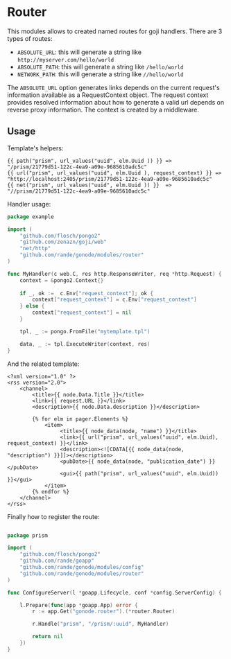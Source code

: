 Router
======

This modules allows to created named routes for goji handlers. There are 3 types of routes:

- ``ABSOLUTE_URL``: this will generate a string like ``http://myserver.com/hello/world``  
- ``ABSOLUTE_PATH``: this will generate a string like ``/hello/world``
- ``NETWORK_PATH``: this will generate a string like ``//hello/world``

The ``ABSOLUTE_URL`` option generates links depends on the current request's information available as a RequestContext object.
The request context provides resolved information about how to generate a valid url depends on reverse proxy information.
The context is created by a middleware.

Usage
-----

Template's helpers:

```jinja
{{ path("prism", url_values("uuid", elm.Uuid )) }} => "/prism/21779d51-122c-4ea9-a09e-9685610adc5c"
{{ url("prism", url_values("uuid", elm.Uuid ), request_context) }} => "http://localhost:2405/prism/21779d51-122c-4ea9-a09e-9685610adc5c"
{{ net("prism", url_values("uuid", elm.Uuid )) }}  => "//prism/21779d51-122c-4ea9-a09e-9685610adc5c"
```

Handler usage:

```go
package example

import (
	"github.com/flosch/pongo2"
	"github.com/zenazn/goji/web"
	"net/http"
	"github.com/rande/gonode/modules/router"
)

func MyHandler(c web.C, res http.ResponseWriter, req *http.Request) {
    context = &pongo2.Context{}
    
    if _, ok :=  c.Env["request_context"]; ok {
        context["request_context"] = c.Env["request_context"]
    } else {
        context["request_context"] = nil
    }

    tpl, _ := pongo.FromFile("mytemplate.tpl")

    data, _ := tpl.ExecuteWriter(context, res)
}

```

And the related template:

```jinja
<?xml version="1.0" ?>
<rss version="2.0">
    <channel>
        <title>{{ node.Data.Title }}</title>
        <link>{{ request.URL }}</link>
        <description>{{ node.Data.description }}</description>

        {% for elm in pager.Elements %}
            <item>
                 <title>{{ node_data(node, "name") }}</title>
                 <link>{{ url("prism", url_values("uuid", elm.Uuid), request_context) }}</link>
                 <description><![CDATA[{{ node_data(node, "description") }}]]></description>
                 <pubDate>{{ node_data(node, "publication_date") }}</pubDate>
                 <gui>{{ path("prism", url_values("uuid", elm.Uuid)) }}</gui>
            </item>
        {% endfor %}
    </channel>
</rss>
```

Finally how to register the route:

```go

package prism

import (
	"github.com/flosch/pongo2"
	"github.com/rande/goapp"
	"github.com/rande/gonode/modules/config"
	"github.com/rande/gonode/modules/router"
)

func ConfigureServer(l *goapp.Lifecycle, conf *config.ServerConfig) {

	l.Prepare(func(app *goapp.App) error {
		r := app.Get("gonode.router").(*router.Router)

		r.Handle("prism", "/prism/:uuid", MyHandler)

		return nil
	})
}
```